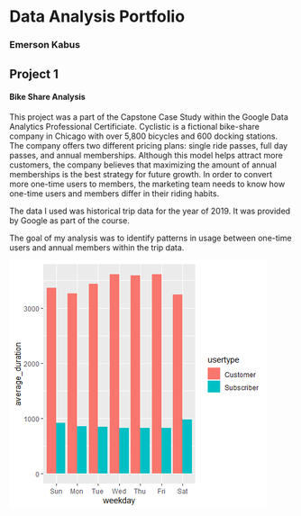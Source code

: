 # Data Analysis Portfolio
### Emerson Kabus


## Project 1
#### Bike Share Analysis

This project was a part of the Capstone Case Study within the Google Data Analytics Professional Certificiate. Cyclistic is a fictional bike-share company in Chicago with over 5,800 bicycles and 600 docking stations. The company offers two different pricing plans: single ride passes, full day passes, and annual memberships. Although this model helps attract more customers, the company believes that maximizing the amount of annual memberships is the best strategy for future growth. In order to convert more one-time users to members, the marketing team needs to know how one-time users and members differ in their riding habits. 

The data I used was historical trip data for the year of 2019. It was provided by Google as part of the course.

The goal of my analysis was to identify patterns in usage between one-time users and annual members within the trip data.

![](https://github.com/emersonkabus/Emerson-Kabus-Portfolio/blob/main/duration_by_usertype.png)
